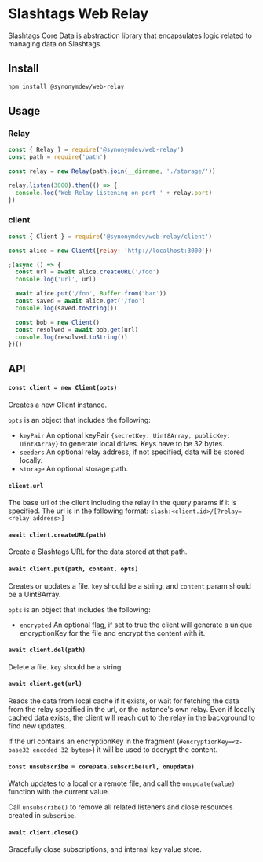 # Slashtags Web Relay

Slashtags Core Data is abstraction library that encapsulates logic related to managing data on Slashtags.

## Install

```bash
npm install @synonymdev/web-relay
```

## Usage

### Relay

```js
const { Relay } = require('@synonymdev/web-relay')
const path = require('path')

const relay = new Relay(path.join(__dirname, './storage/'))

relay.listen(3000).then(() => {
  console.log('Web Relay listening on port ' + relay.port)
})
```

### client 

```js
const { Client } = require('@synonymdev/web-relay/client')

const alice = new Client({relay: 'http://localhost:3000'})

;(async () => {
  const url = await alice.createURL('/foo')
  console.log('url', url)

  await alice.put('/foo', Buffer.from('bar'))
  const saved = await alice.get('/foo')
  console.log(saved.toString())

  const bob = new Client()
  const resolved = await bob.get(url)
  console.log(resolved.toString())
})()
```

## API

#### `const client = new Client(opts)`

Creates a new Client instance.

`opts` is an object that includes the following:

- `keyPair` An optional keyPair `{secretKey: Uint8Array, publicKey: Uint8Array}` to generate local drives. Keys have to be 32 bytes.
- `seeders` An optional relay address, if not specified, data will be stored locally.
- `storage` An optional storage path.


#### `client.url`

The base url of the client including the relay in the query params if it is specified. The url is in the following format: `slash:<client.id>/[?relay=<relay address>]`

#### `await client.createURL(path)`

Create a Slashtags URL for the data stored at that path.

#### `await client.put(path, content, opts)`

Creates or updates a file. `key` should be a string, and `content` param should be a Uint8Array.

`opts` is an object that includes the following:

- `encrypted` An optional flag, if set to true the client will generate a unique encryptionKey for the file and encrypt the content with it.

#### `await client.del(path)`

Delete a file. `key` should be a string.

#### `await client.get(url)`

Reads the data from local cache if it exists, or wait for fetching the data from the relay specified in the url, or the instance's own relay.
Even if locally cached data exists, the client will reach out to the relay in the background to find new updates.

If the url contains an encryptionKey in the fragment (`#encryptionKey=<z-base32 encoded 32 bytes>`) it will be used to decrypt the content.

#### `const unsubscribe = coreData.subscribe(url, onupdate)`

Watch updates to a local or a remote file, and call the `onupdate(value)` function with the current value.

Call `unsubscribe()` to remove all related listeners and close resources created in `subscribe`.

#### `await client.close()`

Gracefully close subscriptions, and internal key value store.
